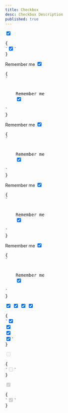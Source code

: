 ```yaml
---
title: Checkbox
desc: Checkbox Description
published: true
---
```


<script>
  import Component from "@components/Component.svelte"
</script>

<Component title="Checkbox">
<input type="checkbox" checked="checked" class="checkbox">
<pre slot="html">{
`<input type="checkbox" checked="checked" class="checkbox">`
}</pre>
</Component>

<Component title="With lable and form-control">
<div class="form-control w-40">
  <label class="cursor-pointer label">
    <span class="label-text">Remember me</span> 
    <input type="checkbox" checked="checked" class="checkbox">
  </label>
</div>
<pre slot="html">{
`<div class="form-control">
  <label class="cursor-pointer label">
    <span class="label-text">Remember me</span> 
    <input type="checkbox" checked="checked" class="checkbox">
  </label>
</div>`
}</pre>
</Component>

<Component title="Primary color">
<div class="form-control w-40">
  <label class="cursor-pointer label">
    <span class="label-text">Remember me</span> 
    <input type="checkbox" checked="checked" class="checkbox checkbox-primary">
  </label>
</div>
<pre slot="html">{
`<div class="form-control">
  <label class="cursor-pointer label">
    <span class="label-text">Remember me</span>
    <input type="checkbox" checked="checked" class="checkbox checkbox-primary">
  </label>
</div>`
}</pre>
</Component>

<Component title="Secondary color">
<div class="form-control w-40">
  <label class="cursor-pointer label">
    <span class="label-text">Remember me</span> 
    <input type="checkbox" checked="checked" class="checkbox checkbox-secondary">
  </label>
</div>
<pre slot="html">{
`<div class="form-control">
  <label class="cursor-pointer label">
    <span class="label-text">Remember me</span>
    <input type="checkbox" checked="checked" class="checkbox checkbox-secondary">
  </label>
</div>`
}</pre>
</Component>

<Component title="Accent color">
<div class="form-control w-40">
  <label class="cursor-pointer label">
    <span class="label-text">Remember me</span> 
    <input type="checkbox" checked="checked" class="checkbox checkbox-accent">
  </label>
</div>
<pre slot="html">{
`<div class="form-control">
  <label class="cursor-pointer label">
    <span class="label-text">Remember me</span>
    <input type="checkbox" checked="checked" class="checkbox checkbox-accent">
  </label>
</div>`
}</pre>
</Component>

<Component title="Sizes">
<div class="flex flex-col items-center gap-2">
  <input type="checkbox" checked="checked" class="checkbox checkbox-xs"> 
  <input type="checkbox" checked="checked" class="checkbox checkbox-sm"> 
  <input type="checkbox" checked="checked" class="checkbox checkbox-md"> 
  <input type="checkbox" checked="checked" class="checkbox checkbox-lg">
</div>
<pre slot="html">{
`<input type="checkbox" checked="checked" class="checkbox checkbox-xs"> 
<input type="checkbox" checked="checked" class="checkbox checkbox-sm"> 
<input type="checkbox" checked="checked" class="checkbox checkbox-md"> 
<input type="checkbox" checked="checked" class="checkbox checkbox-lg">`
}</pre>
</Component>

<Component title="Disabled">
<input type="checkbox" disabled="disabled" class="checkbox">
<pre slot="html">{
`<input type="checkbox" disabled="disabled" class="checkbox">`
}</pre>
</Component>

<Component title="Disabled and checked">
<input type="checkbox" disabled="disabled" class="checkbox" checked="checked">
<pre slot="html">{
`<input type="checkbox" disabled="disabled" class="checkbox" checked="checked">`
}</pre>
</Component>
